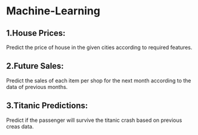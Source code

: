 # Machine-Learning
## 1.House Prices: 
Predict the price of house in the given cities according to required features.
## 2.Future Sales: 
Predict the sales of each item per shop for the next month according to the data of previous months.
## 3.Titanic Predictions:
Predict if the passenger will survive the titanic crash based on previous creas data.
